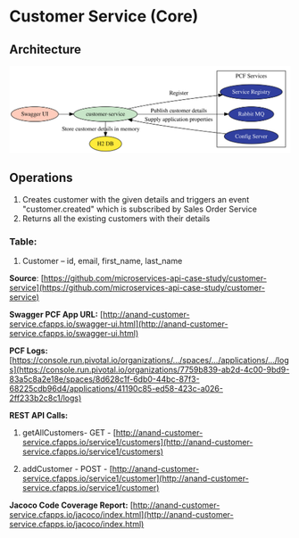 # Customer Service \(Core\)

## Architecture

![](https://github.com/microservices-api-case-study/sales-order-service/blob/master/.gitbook/assets/customer-service.svg)

## Operations

1. Creates customer with the given details and triggers an event "customer.created" which is subscribed by Sales Order Service
2. Returns all the existing customers with their details

### Table:

1. Customer – id, email, first\_name, last\_name 

**Source**: [https://github.com/microservices-api-case-study/customer-service](https://github.com/microservices-api-case-study/customer-service)

**Swagger PCF App URL:** [http://anand-customer-service.cfapps.io/swagger-ui.html](http://anand-customer-service.cfapps.io/swagger-ui.html)

**PCF Logs:** [https://console.run.pivotal.io/organizations/.../spaces/.../applications/.../logs](https://console.run.pivotal.io/organizations/7759b839-ab2d-4c00-9bd9-83a5c8a2e18e/spaces/8d628c1f-6db0-44bc-87f3-68225cdb96d4/applications/41190c85-ed58-423c-a026-2ff233b2c8c1/logs)

**REST API Calls:**

1. getAllCustomers- GET - [http://anand-customer-service.cfapps.io/service1/customers](http://anand-customer-service.cfapps.io/service1/customers)

2. addCustomer - POST - [http://anand-customer-service.cfapps.io/service1/customer](http://anand-customer-service.cfapps.io/service1/customer) 

**Jacoco Code Coverage Report:** [http://anand-customer-service.cfapps.io/jacoco/index.html](http://anand-customer-service.cfapps.io/jacoco/index.html)
